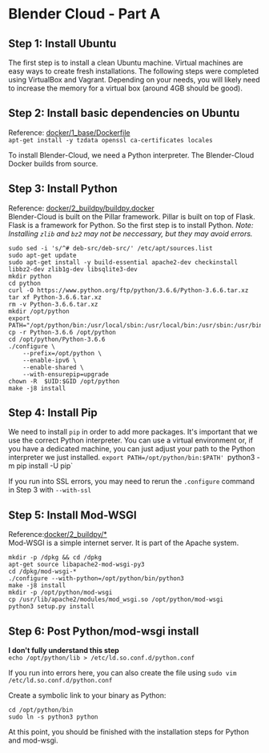 # Blender Cloud - Part A

## Step 1: Install Ubuntu    
The first step is to install a clean Ubuntu machine. Virtual machines are easy ways to create fresh installations. The following steps were completed using VirtualBox and Vagrant. Depending on your needs, you will likely need to increase the memory for a virtual box (around 4GB should be good). 

## Step 2: Install basic dependencies on Ubuntu 
Reference: [docker/1_base/Dockerfile](https://developer.blender.org/diffusion/BC/browse/master/docker/1_base/Dockerfile)    
`apt-get install -y tzdata openssl ca-certificates locales`    

To install Blender-Cloud, we need a Python interpreter. The Blender-Cloud Docker builds from source.    

## Step 3: Install Python 
Reference: [docker/2_buildpy/buildpy.docker](https://developer.blender.org/diffusion/BC/browse/master/docker/2_buildpy/buildpy.docker)    
Blender-Cloud is built on the Pillar framework. Pillar is built on top of Flask. Flask is a framework for Python. So the first step is to install Python.
*Note: Installing `zlib` and `bz2` may not be neccessary, but they may avoid errors.*

```
sudo sed -i 's/^# deb-src/deb-src/' /etc/apt/sources.list
sudo apt-get update
sudo apt-get install -y build-essential apache2-dev checkinstall libbz2-dev zlib1g-dev libsqlite3-dev
mkdir python
cd python
curl -O https://www.python.org/ftp/python/3.6.6/Python-3.6.6.tar.xz
tar xf Python-3.6.6.tar.xz
rm -v Python-3.6.6.tar.xz
mkdir /opt/python
export PATH="/opt/python/bin:/usr/local/sbin:/usr/local/bin:/usr/sbin:/usr/bin:/sbin:/bin"
cp -r Python-3.6.6 /opt/python
cd /opt/python/Python-3.6.6
./configure \
    --prefix=/opt/python \
    --enable-ipv6 \
    --enable-shared \
    --with-ensurepip=upgrade
chown -R  $UID:$GID /opt/python
make -j8 install
```

## Step 4: Install Pip    
We need to install `pip` in order to add more packages. It's important that we use the correct Python interpreter. You can use a virtual environment or, if you have a dedicated machine, you can just adjust your path to the Python interpreter we just installed.
`export PATH=/opt/python/bin:$PATH'
`python3 -m pip install -U pip`    

If you run into SSL errors, you may need to rerun the `.configure` command in Step 3 with `--with-ssl`    

## Step 5: Install Mod-WSGI 
Reference:[docker/2_buildpy/*](https://developer.blender.org/diffusion/BC/browse/master/docker/2_buildpy/)    
Mod-WSGI is a simple internet server. It is part of the Apache system.    

```
mkdir -p /dpkg && cd /dpkg
apt-get source libapache2-mod-wsgi-py3
cd /dpkg/mod-wsgi-*
./configure --with-python=/opt/python/bin/python3
make -j8 install
mkdir -p /opt/python/mod-wsgi
cp /usr/lib/apache2/modules/mod_wsgi.so /opt/python/mod-wsgi
python3 setup.py install
```

## Step 6: Post Python/mod-wsgi install    
**I don't fully understand this step**    
`echo /opt/python/lib > /etc/ld.so.conf.d/python.conf`    

If you run into errors here, you can also create the file using `sudo vim /etc/ld.so.conf.d/python.conf`    

Create a symbolic link to your binary as Python:    
```
cd /opt/python/bin
sudo ln -s python3 python
```

At this point, you should be finished with the installation steps for Python and mod-wsgi.     
